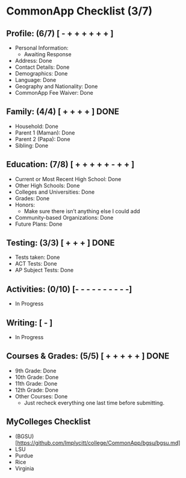 # CommonApp Checklist (3/7)

## Profile: (6/7) [ - + + + + + + ]
* Personal Information: 
    - Awaiting Response
* Address: Done
* Contact Details: Done
* Demographics: Done
* Language: Done
* Geography and Nationality: Done 
* CommonApp Fee Waiver: Done
## Family: (4/4) [ + + + + ] DONE
* Household: Done
* Parent 1 (Maman): Done
* Parent 2 (Papa): Done
* Sibling: Done
## Education: (7/8) [ + + + + + - + + ]
* Current or Most Recent High School: Done
* Other High Schools: Done
* Colleges and Universities: Done
* Grades: Done
* Honors: 
    - Make sure there isn’t anything else I could add
* Community-based Organizations: Done
* Future Plans: Done
## Testing: (3/3) [ + + + ] DONE
* Tests taken: Done
* ACT Tests: Done
* AP Subject Tests: Done 
## Activities: (0/10) [- - - - - - - - - -]
* In Progress 
## Writing: [ - ]
* In Progress
## Courses & Grades: (5/5) [ + + + + + ] DONE
* 9th Grade: Done
* 10th Grade: Done
* 11th Grade: Done
* 12th Grade: Done
* Other Courses: Done
    - Just recheck everything one last time before submitting.

## MyColleges Checklist
  * (BGSU)[https://github.com/Implycitt/college/CommonApp/bgsu/bgsu.md]
  * LSU
  * Purdue
  * Rice
  * Virginia
